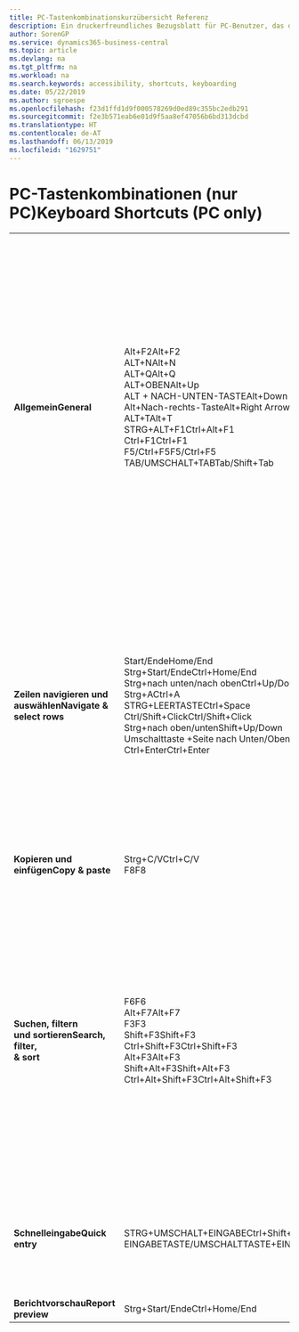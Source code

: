 ```yaml
---
title: PC-Tastenkombinationskurzübersicht Referenz
description: Ein druckerfreundliches Bezugsblatt für PC-Benutzer, das die gängigsten Tastenkombinationen enthält.
author: SorenGP
ms.service: dynamics365-business-central
ms.topic: article
ms.devlang: na
ms.tgt_pltfrm: na
ms.workload: na
ms.search.keywords: accessibility, shortcuts, keyboarding
ms.date: 05/22/2019
ms.author: sgroespe
ms.openlocfilehash: f23d1ffd1d9f000578269d0ed89c355bc2edb291
ms.sourcegitcommit: f2e3b571eab6e01d9f5aa8ef47056b6bd313dcbd
ms.translationtype: HT
ms.contentlocale: de-AT
ms.lasthandoff: 06/13/2019
ms.locfileid: "1629751"
---
```

# <a name="keyboard-shortcuts-pc-only"></a><span data-ttu-id="29a93-103">PC-Tastenkombinationen (nur PC)</span><span class="sxs-lookup"><span data-stu-id="29a93-103">Keyboard Shortcuts (PC only)</span></span>

||||  
|----------------|-----------|----------------|
|<span data-ttu-id="29a93-104">**Allgemein**</span><span class="sxs-lookup"><span data-stu-id="29a93-104">**General**</span></span>|<span data-ttu-id="29a93-105">Alt+F2</span><span class="sxs-lookup"><span data-stu-id="29a93-105">Alt+F2</span></span><br /><span data-ttu-id="29a93-106">ALT+N</span><span class="sxs-lookup"><span data-stu-id="29a93-106">Alt+N</span></span><br /><span data-ttu-id="29a93-107">ALT+Q</span><span class="sxs-lookup"><span data-stu-id="29a93-107">Alt+Q</span></span><br /><span data-ttu-id="29a93-108">ALT+OBEN</span><span class="sxs-lookup"><span data-stu-id="29a93-108">Alt+Up</span></span><br /><span data-ttu-id="29a93-109">ALT + NACH-UNTEN-TASTE</span><span class="sxs-lookup"><span data-stu-id="29a93-109">Alt+Down Arrow</span></span><br /><span data-ttu-id="29a93-110">Alt+Nach-rechts-Taste</span><span class="sxs-lookup"><span data-stu-id="29a93-110">Alt+Right Arrow</span></span><br /><span data-ttu-id="29a93-111">ALT+T</span><span class="sxs-lookup"><span data-stu-id="29a93-111">Alt+T</span></span><br /><span data-ttu-id="29a93-112">STRG+ALT+F1</span><span class="sxs-lookup"><span data-stu-id="29a93-112">Ctrl+Alt+F1</span></span><br /><span data-ttu-id="29a93-113">Ctrl+F1</span><span class="sxs-lookup"><span data-stu-id="29a93-113">Ctrl+F1</span></span><br /><span data-ttu-id="29a93-114">F5/Ctrl+F5</span><span class="sxs-lookup"><span data-stu-id="29a93-114">F5/Ctrl+F5</span></span><br /><span data-ttu-id="29a93-115">TAB/UMSCHALT+TAB</span><span class="sxs-lookup"><span data-stu-id="29a93-115">Tab/Shift+Tab</span></span><br />|<span data-ttu-id="29a93-116">Infoboxbereich anzeigen und ausblenden.</span><span class="sxs-lookup"><span data-stu-id="29a93-116">Show and hide the FactBox pane</span></span><br /><span data-ttu-id="29a93-117">Erstellen eines neuen Datensatzes</span><span class="sxs-lookup"><span data-stu-id="29a93-117">Create a new record</span></span><br /><span data-ttu-id="29a93-118">Öffnen Sie **Mitteilen**</span><span class="sxs-lookup"><span data-stu-id="29a93-118">Open **Tell me**</span></span><br /><span data-ttu-id="29a93-119">Öffnen Sie QuickInfo oder Überprüfungsfehler</span><span class="sxs-lookup"><span data-stu-id="29a93-119">Open tooltip or validation error</span></span><br /><span data-ttu-id="29a93-120">Dropdown oder Lookup für Anzeige</span><span class="sxs-lookup"><span data-stu-id="29a93-120">Open a drop-down or look up</span></span><br /><span data-ttu-id="29a93-121">Transaktionen für berechnete Werte anzeigen</span><span class="sxs-lookup"><span data-stu-id="29a93-121">See the transactions for calculated value</span></span><br /><span data-ttu-id="29a93-122">Öffnen der Seite **Meine Einstellungen**.</span><span class="sxs-lookup"><span data-stu-id="29a93-122">Open the **My Settings** page</span></span><br /><span data-ttu-id="29a93-123">Die Seite prüfen</span><span class="sxs-lookup"><span data-stu-id="29a93-123">Inspect the page</span></span><br /><span data-ttu-id="29a93-124">Hilfe für die Seite öffnen</span><span class="sxs-lookup"><span data-stu-id="29a93-124">Open help for the page</span></span><br /><span data-ttu-id="29a93-125">Die Seite aktualisieren/neu laden.</span><span class="sxs-lookup"><span data-stu-id="29a93-125">Refresh/reload page</span></span><br /><span data-ttu-id="29a93-126">Fokus auf das nächste/vorherige Element richten</span><span class="sxs-lookup"><span data-stu-id="29a93-126">Move focus to the next/previous element</span></span>|
|<span data-ttu-id="29a93-127">**Zeilen navigieren und<br />auswählen**</span><span class="sxs-lookup"><span data-stu-id="29a93-127">**Navigate &<br />select rows**</span></span>| <span data-ttu-id="29a93-128">Start/Ende</span><span class="sxs-lookup"><span data-stu-id="29a93-128">Home/End</span></span><br /><span data-ttu-id="29a93-129">Strg+Start/Ende</span><span class="sxs-lookup"><span data-stu-id="29a93-129">Ctrl+Home/End</span></span> <br /><span data-ttu-id="29a93-130">Strg+nach unten/nach oben</span><span class="sxs-lookup"><span data-stu-id="29a93-130">Ctrl+Up/Down</span></span><br /><span data-ttu-id="29a93-131">Strg+A</span><span class="sxs-lookup"><span data-stu-id="29a93-131">Ctrl+A</span></span> <br /><span data-ttu-id="29a93-132">STRG+LEERTASTE</span><span class="sxs-lookup"><span data-stu-id="29a93-132">Ctrl+Space</span></span><br /><span data-ttu-id="29a93-133">Ctrl/Shift+Click</span><span class="sxs-lookup"><span data-stu-id="29a93-133">Ctrl/Shift+Click</span></span><br /><span data-ttu-id="29a93-134">Strg+nach oben/unten</span><span class="sxs-lookup"><span data-stu-id="29a93-134">Shift+Up/Down</span></span><br /><span data-ttu-id="29a93-135">Umschalttaste +Seite nach Unten/Oben</span><span class="sxs-lookup"><span data-stu-id="29a93-135">Shift+Page Up/Down</span></span><br /><span data-ttu-id="29a93-136">Ctrl+Enter</span><span class="sxs-lookup"><span data-stu-id="29a93-136">Ctrl+Enter</span></span>| <span data-ttu-id="29a93-137">Zum ersten/letzten Feld gehen.</span><span class="sxs-lookup"><span data-stu-id="29a93-137">Go to first/last field</span></span><br /><span data-ttu-id="29a93-138">Zur ersten/letzten Zeile.</span><span class="sxs-lookup"><span data-stu-id="29a93-138">Go to first/last row</span></span><br /><span data-ttu-id="29a93-139">Navigieren Sie ohne die Auswahl zu verlieren</span><span class="sxs-lookup"><span data-stu-id="29a93-139">Navigate without losing selection</span></span><br /><span data-ttu-id="29a93-140">Alles auswählen</span><span class="sxs-lookup"><span data-stu-id="29a93-140">Select all</span></span><br /><span data-ttu-id="29a93-141">Toggle-Zeilen-Auswahl</span><span class="sxs-lookup"><span data-stu-id="29a93-141">Toggle row selection</span></span><br /> <span data-ttu-id="29a93-142">Fügen Sie die Zeile/Zeilen der Angaben hinzu</span><span class="sxs-lookup"><span data-stu-id="29a93-142">Add the row/rows to the selection</span></span><br /><span data-ttu-id="29a93-143">Fügen Sie Zeilen über/unter der Auswahl hinzu</span><span class="sxs-lookup"><span data-stu-id="29a93-143">Add row above/below to selection</span></span><br /><span data-ttu-id="29a93-144">Sichtbare Zeilen darüber/darunter auswählen</span><span class="sxs-lookup"><span data-stu-id="29a93-144">Select visible rows above/below</span></span> <br /><span data-ttu-id="29a93-145">Fokussieren Sie auf die Liste</span><span class="sxs-lookup"><span data-stu-id="29a93-145">Focus out of the list</span></span>|
|<span data-ttu-id="29a93-146">**Kopieren und einfügen**</span><span class="sxs-lookup"><span data-stu-id="29a93-146">**Copy & paste**</span></span>|<span data-ttu-id="29a93-147">Strg+C/V</span><span class="sxs-lookup"><span data-stu-id="29a93-147">Ctrl+C/V</span></span><br /><span data-ttu-id="29a93-148">F8</span><span class="sxs-lookup"><span data-stu-id="29a93-148">F8</span></span>|<span data-ttu-id="29a93-149">Zeilen kopieren/einfügen</span><span class="sxs-lookup"><span data-stu-id="29a93-149">Copy/paste rows</span></span><br /><span data-ttu-id="29a93-150">Kopiere Feld in aktuellen Zeile</span><span class="sxs-lookup"><span data-stu-id="29a93-150">Copy field above into current row</span></span>|
|<span data-ttu-id="29a93-151">**Suchen, filtern <br />und sortieren**</span><span class="sxs-lookup"><span data-stu-id="29a93-151">**Search, filter, <br />& sort**</span></span>|<span data-ttu-id="29a93-152">F6</span><span class="sxs-lookup"><span data-stu-id="29a93-152">F6</span></span><br /><span data-ttu-id="29a93-153">Alt+F7</span><span class="sxs-lookup"><span data-stu-id="29a93-153">Alt+F7</span></span><br /><span data-ttu-id="29a93-154">F3</span><span class="sxs-lookup"><span data-stu-id="29a93-154">F3</span></span><br /><span data-ttu-id="29a93-155">Shift+F3</span><span class="sxs-lookup"><span data-stu-id="29a93-155">Shift+F3</span></span><br /><span data-ttu-id="29a93-156">Ctrl+Shift+F3</span><span class="sxs-lookup"><span data-stu-id="29a93-156">Ctrl+Shift+F3</span></span><br /><span data-ttu-id="29a93-157">Alt+F3</span><span class="sxs-lookup"><span data-stu-id="29a93-157">Alt+F3</span></span><br /><span data-ttu-id="29a93-158">Shift+Alt+F3</span><span class="sxs-lookup"><span data-stu-id="29a93-158">Shift+Alt+F3</span></span><br /><span data-ttu-id="29a93-159">Ctrl+Alt+Shift+F3</span><span class="sxs-lookup"><span data-stu-id="29a93-159">Ctrl+Alt+Shift+F3</span></span>|<span data-ttu-id="29a93-160">Navigieren zum nächsten Inforegister</span><span class="sxs-lookup"><span data-stu-id="29a93-160">Move to next FastTab</span></span><br /><span data-ttu-id="29a93-161">Sortieren Sie die ausgewählte Spalte in aufsteigender/absteigender Reihenfolge.</span><span class="sxs-lookup"><span data-stu-id="29a93-161">Sort column in ascending/descending order</span></span><br /><span data-ttu-id="29a93-162">Toggle-Suche</span><span class="sxs-lookup"><span data-stu-id="29a93-162">Toggle search</span></span><br /><span data-ttu-id="29a93-163">Wechselt zwischen Filterbereich; Fokus auf Feldfilter</span><span class="sxs-lookup"><span data-stu-id="29a93-163">Toggle filter pane; focus on field filters</span></span><br /><span data-ttu-id="29a93-164">Wechselt zwischen Filterbereich; Fokus auf Feldfilter</span><span class="sxs-lookup"><span data-stu-id="29a93-164">Toggle filter pane; focus on totals filters</span></span><br /><span data-ttu-id="29a93-165">Filtern Sie ausgewählte Zellwerte</span><span class="sxs-lookup"><span data-stu-id="29a93-165">Filter on selected cell value</span></span><br /><span data-ttu-id="29a93-166">Filter auf ausgewählten Felder hinzufügen</span><span class="sxs-lookup"><span data-stu-id="29a93-166">Add filter on selected field</span></span><br /><span data-ttu-id="29a93-167">Filter zurücksetzen</span><span class="sxs-lookup"><span data-stu-id="29a93-167">Reset filters</span></span>|
|<span data-ttu-id="29a93-168">**Schnelleingabe**</span><span class="sxs-lookup"><span data-stu-id="29a93-168">**Quick entry**</span></span>|<span data-ttu-id="29a93-169">STRG+UMSCHALT+EINGABE</span><span class="sxs-lookup"><span data-stu-id="29a93-169">Ctrl+Shift+Enter</span></span><br /><span data-ttu-id="29a93-170">EINGABETASTE/UMSCHALTTASTE+EINGABETASTE</span><span class="sxs-lookup"><span data-stu-id="29a93-170">Enter/Shift+Enter</span></span>|<span data-ttu-id="29a93-171">Zum nächsten Schnelleingabefeld außerhalb einer Liste navigieren</span><span class="sxs-lookup"><span data-stu-id="29a93-171">Go to next Quick Entry field outside a list</span></span><br /><span data-ttu-id="29a93-172">Zum nächsten/vorherigen Schnelleingabefeld navigieren</span><span class="sxs-lookup"><span data-stu-id="29a93-172">Go to next/previous Quick Entry field</span></span>|
|<span data-ttu-id="29a93-173">**Berichtvorschau**</span><span class="sxs-lookup"><span data-stu-id="29a93-173">**Report preview**</span></span>|<span data-ttu-id="29a93-174">Strg+Start/Ende</span><span class="sxs-lookup"><span data-stu-id="29a93-174">Ctrl+Home/End</span></span>|<span data-ttu-id="29a93-175">Zur ersten/letzten Seite.</span><span class="sxs-lookup"><span data-stu-id="29a93-175">Go to the first/last page</span></span>|

<!-- old
||||  
|----------------|-----------|----------------|
|**General**|Alt+F2<br />Alt+N<br />Alt+Q<br />Alt+Up<br />Alt+Down Arrow<br />Alt+Right Arrow<br />Alt+T<br />Ctrl+Alt+F1<br />Ctrl+F1<br />F5/Ctrl+F5<br />Tab/Shift+Tab<br />|Show and hide the FactBox pane.<br />Create a new record.<br />Open **Tell me**<br />Open tooltip or validation error<br />Open a drop-down or look up<br />See the transactions for calculated value<br />Open the **My Settings** page.<br />Inspect the page<br />Open help for the page<br />Close the current page or drop-down<br />Refresh/reload page<br />Move focus to the next/previous element|
|**Navigate &<br />select rows**| Home/End<br />Ctrl+Home/End <br />Ctrl+Up/Down<br />Ctrl+A <br />Ctrl+Space<br />Ctrl/Shift+Click<br />Shift+Up/Down<br />Shift+Page Up/Down<br />Ctrl+Enter| Go to first/last field<br />Go to first/last row<br />Navigate without losing selection<br />Select all<br />Toggle row selection<br /> Add the row/rows to the selection<br />Add row above/below to selection<br />Select visible rows above/below <br />Focus out of the list|
|**Copy & paste**|Ctrl+C<br />Ctrl+V<br />F8|Copy rows<br />Paste rows<br />Copy field above into current row|
|**Search, filter, <br />& sort**|Alt+F7<br />F3<br />Shift+F3<br />Ctrl+Shift+F3<br />Alt+F3<br />Shift+Alt+F3<br />Ctrl+Alt+Shift+F3|Move to next FastTab.<br />Sort column in ascending/descending order<br />Toggle search<br />Toggle filter pane; focus on field filters<br />Toggle filter pane; focus on totals filters<br />Filter on selected cell value<br />Add filter on selected field<br />Reset filters|
|**Quick entry**|Ctrl+Shift+Enter<br />Enter/Shift+Enter|Go to next Quick Entry field outside a list<br />Go to next/previous Quick Entry field|
|**Report preview**|Up/Down<br />Right/Left<br />Ctrl+Home/End<br />Page Up/Down|Scroll up and down the page<br />Scroll to the right/left <br />Go to the first/last page<br />Go to the previous/next page|
-->